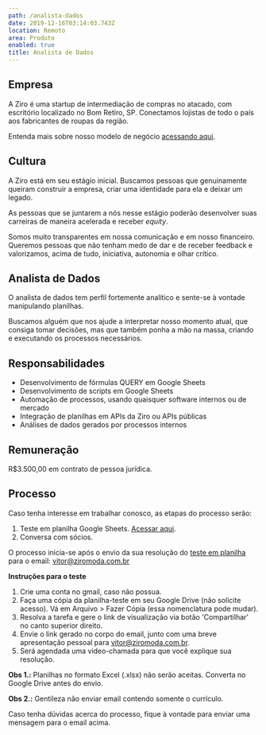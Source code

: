 ```yaml
---
path: /analista-dados
date: 2019-12-16T03:14:03.743Z
location: Remoto
area: Produto
enabled: true
title: Analista de Dados
---
```

## Empresa

A Ziro é uma startup de intermediação de compras no atacado, com escritório localizado no Bom Retiro, SP. Conectamos lojistas de todo o país aos fabricantes de roupas da região.

Entenda mais sobre nosso modelo de negócio <a href='https://bit.ly/2Bs6SjE' target='_blank'>acessando aqui</a>.

## Cultura

A Ziro está em seu estágio inicial. Buscamos pessoas que genuinamente queiram construir a empresa, criar uma identidade para ela e deixar um legado.

As pessoas que se juntarem a nós nesse estágio poderão desenvolver suas carreiras de maneira acelerada e receber _equity_.

Somos muito transparentes em nossa comunicação e em nosso financeiro. Queremos pessoas que não tenham medo de dar e de receber feedback e valorizamos, acima de tudo, iniciativa, autonomia e olhar crítico.

## Analista de Dados

O analista de dados tem perfil fortemente analítico e sente-se à vontade manipulando planilhas.

Buscamos alguém que nos ajude a interpretar nosso momento atual, que consiga tomar decisões, mas que também ponha a mão na massa, criando e executando os processos necessários.

## Responsabilidades

* Desenvolvimento de fórmulas QUERY em Google Sheets
* Desenvolvimento de scripts em Google Sheets
* Automação de processos, usando quaisquer software internos ou de mercado
* Integração de planilhas em APIs da Ziro ou APIs públicas
* Análises de dados gerados por processos internos

## Remuneração

R$3.500,00 em contrato de pessoa jurídica.

## Processo

Caso tenha interesse em trabalhar conosco, as etapas do processo serão:

1. Teste em planilha Google Sheets. <a href='https://docs.google.com/spreadsheets/d/1a09cKVt1lZ6WNpqD_k5GU9xKfE2etYe0ce3PG22X4No' target='_blank'>Acessar aqui</a>.
2. Conversa com sócios.

O processo inicia-se após o envio da sua resolução do <a href='https://docs.google.com/spreadsheets/d/1a09cKVt1lZ6WNpqD_k5GU9xKfE2etYe0ce3PG22X4No' target='_blank'>teste em planilha</a> para o email: vitor@ziromoda.com.br

**Instruções para o teste**

1. Crie uma conta no gmail, caso não possua.
2. Faça uma cópia da planilha-teste em seu Google Drive (não solicite acesso). Vá em Arquivo > Fazer Cópia (essa nomenclatura pode mudar).
3. Resolva a tarefa e gere o link de visualização via botão 'Compartilhar' no canto superior direito.
4. Envie o link gerado no corpo do email, junto com uma breve apresentação pessoal para vitor@ziromoda.com.br.
5. Será agendada uma video-chamada para que você explique sua resolução.

**Obs 1.:** Planilhas no formato Excel (.xlsx) não serão aceitas. Converta no Google Drive antes do envio.

**Obs 2.:** Gentileza não enviar email contendo somente o currículo.

Caso tenha dúvidas acerca do processo, fique à vontade para enviar uma mensagem para o email acima.
